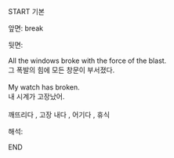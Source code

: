 START
기본

앞면:
break


뒷면:
<div>All the windows broke with the force of the blast. </div><div>그 폭발의 힘에 모든 창문이 부서졌다.</div><div><br></div><div><div>My watch has broken. </div><div>내 시계가 고장났어.</div></div><div><br></div><div>깨뜨리다 , 고장 내다 , 어기다 , 휴식</div>


해석:
<!--ID: 1746614453536-->
END